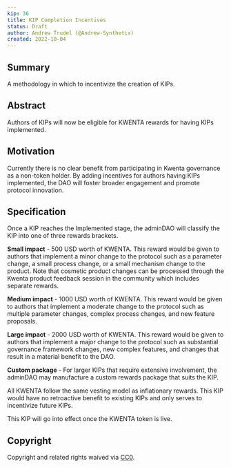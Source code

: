 ```yaml
---
kip: 36
title: KIP Completion Incentives
status: Draft
author: Andrew Trudel (@Andrew-Synthetix)
created: 2022-10-04
---
```


## Summary

A methodology in which to incentivize the creation of KIPs.

## Abstract

Authors of KIPs will now be eligible for KWENTA rewards for having KIPs implemented. 

## Motivation

Currently there is no clear benefit from participating in Kwenta governance as a non-token holder. By adding incentives for authors having KIPs implemented, the DAO will foster broader engagement and promote protocol innovation.

## Specification

Once a KIP reaches the Implemented stage, the adminDAO will classify the KIP into one of three rewards brackets. 

**Small impact** - 500 USD worth of KWENTA. This reward would be given to authors that implement a minor change to the protocol such as a parameter change, a small process change, or a small mechanism change to the product. Note that cosmetic product changes can be processed through the Kwenta product feedback session in the community which includes separate rewards. 

**Medium impact** - 1000 USD worth of KWENTA. This reward would be given to authors that implement a moderate change to the protocol such as multiple parameter changes, complex process changes, and new feature proposals. 

**Large impact** - 2000 USD worth of KWENTA. This reward would be given to authors that implement a major change to the protocol such as substantial governance framework changes, new complex features, and changes that result in a material benefit to the DAO. 

**Custom package** - For larger KIPs that require extensive involvement, the adminDAO may manufacture a custom rewards package that suits the KIP. 

All KWENTA follow the same vesting model as inflationary rewards. This KIP would have no retroactive benefit to existing KIPs and only serves to incentivize future KIPs. 

This KIP will go into effect once the KWENTA token is live. 

## Copyright

Copyright and related rights waived via [CC0](https://creativecommons.org/publicdomain/zero/1.0/).
